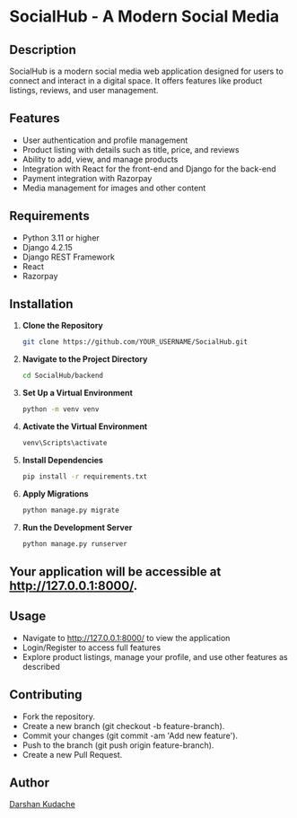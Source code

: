 # SocialHub - A Modern Social Media

## Description

SocialHub is a modern social media web application designed for users to connect and interact in a digital space. It offers features like product listings, reviews, and user management.

## Features

- User authentication and profile management
- Product listing with details such as title, price, and reviews
- Ability to add, view, and manage products
- Integration with React for the front-end and Django for the back-end
- Payment integration with Razorpay
- Media management for images and other content

## Requirements

- Python 3.11 or higher
- Django 4.2.15
- Django REST Framework
- React
- Razorpay

## Installation

1. **Clone the Repository**

   ```bash
   git clone https://github.com/YOUR_USERNAME/SocialHub.git

2. **Navigate to the Project Directory**
    ```bash
    cd SocialHub/backend
    
3. **Set Up a Virtual Environment**
    ```bash
    python -m venv venv

4. **Activate the Virtual Environment**
    ```bash
    venv\Scripts\activate

5. **Install Dependencies**
    ```bash
    pip install -r requirements.txt

6. **Apply Migrations**
    ```bash
    python manage.py migrate

7. **Run the Development Server**
    ```bash
    python manage.py runserver

## Your application will be accessible at http://127.0.0.1:8000/.

## Usage

- Navigate to http://127.0.0.1:8000/ to view the application
- Login/Register to access full features
- Explore product listings, manage your profile, and use other features as described

## Contributing
- Fork the repository.
- Create a new branch (git checkout -b feature-branch).
- Commit your changes (git commit -am 'Add new feature').
- Push to the branch (git push origin feature-branch).
- Create a new Pull Request.

## Author
[Darshan Kudache](https://www.linkedin.com/in/darshan-kudache-a4369328b)
